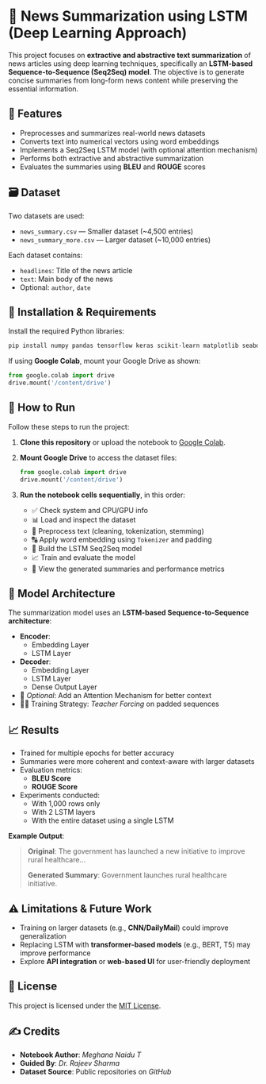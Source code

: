 
# 🧠 News Summarization using LSTM (Deep Learning Approach)

This project focuses on **extractive and abstractive text summarization** of news articles using deep learning techniques, specifically an **LSTM-based Sequence-to-Sequence (Seq2Seq) model**. The objective is to generate concise summaries from long-form news content while preserving the essential information.


## 📌 Features

- Preprocesses and summarizes real-world news datasets
- Converts text into numerical vectors using word embeddings
- Implements a Seq2Seq LSTM model (with optional attention mechanism)
- Performs both extractive and abstractive summarization
- Evaluates the summaries using **BLEU** and **ROUGE** scores


## 🗃️ Dataset

Two datasets are used:

- `news_summary.csv` — Smaller dataset (~4,500 entries)
- `news_summary_more.csv` — Larger dataset (~10,000 entries)

Each dataset contains:

- `headlines`: Title of the news article
- `text`: Main body of the news
- Optional: `author`, `date`


## 🔧 Installation & Requirements

Install the required Python libraries:

```bash
pip install numpy pandas tensorflow keras scikit-learn matplotlib seaborn
```

If using **Google Colab**, mount your Google Drive as shown:

```python
from google.colab import drive
drive.mount('/content/drive')
```


## 🚀 How to Run

Follow these steps to run the project:

1. **Clone this repository** or upload the notebook to [Google Colab](https://colab.research.google.com/).
2. **Mount Google Drive** to access the dataset files:

   ```python
   from google.colab import drive
   drive.mount('/content/drive')
   ```

3. **Run the notebook cells sequentially**, in this order:

   - ✅ Check system and CPU/GPU info
   - 📊 Load and inspect the dataset
   - 🧹 Preprocess text (cleaning, tokenization, stemming)
   - 🔠 Apply word embedding using `Tokenizer` and padding
   - 🧠 Build the LSTM Seq2Seq model
   - 📈 Train and evaluate the model
   - 📝 View the generated summaries and performance metrics


## 🧠 Model Architecture

The summarization model uses an **LSTM-based Sequence-to-Sequence architecture**:

- **Encoder**:
  - Embedding Layer
  - LSTM Layer
- **Decoder**:
  - Embedding Layer
  - LSTM Layer
  - Dense Output Layer
- 🔁 *Optional*: Add an Attention Mechanism for better context
- 🧑‍🏫 Training Strategy: *Teacher Forcing* on padded sequences


## 📈 Results

- Trained for multiple epochs for better accuracy
- Summaries were more coherent and context-aware with larger datasets
- Evaluation metrics:
  - **BLEU Score**
  - **ROUGE Score**
- Experiments conducted:
  - With 1,000 rows only
  - With 2 LSTM layers
  - With the entire dataset using a single LSTM

**Example Output**:

> **Original**: The government has launched a new initiative to improve rural healthcare...  
>  
> **Generated Summary**: Government launches rural healthcare initiative.


## ⚠️ Limitations & Future Work

- Training on larger datasets (e.g., **CNN/DailyMail**) could improve generalization
- Replacing LSTM with **transformer-based models** (e.g., BERT, T5) may improve performance
- Explore **API integration** or **web-based UI** for user-friendly deployment


## 📄 License

This project is licensed under the [MIT License](LICENSE).


## ✍️ Credits

- **Notebook Author**: *Meghana Naidu T*
- **Guided By**: *Dr. Rajeev Sharma*
- **Dataset Source**: Public repositories on *GitHub*
